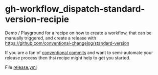 # gh-workflow_dispatch-standard-version-recipie
Demo / Playground for a recipe on how to create a workflow, that can be manually triggered, and create a release with https://github.com/conventional-changelog/standard-version

If you are a fan of [conventional commits](https://www.conventionalcommits.org/en/v1.0.0/) and want to semi-automate your release process then thsi recipe might help to get you started.

File [release.yml](./github/workflows/release.yml)
